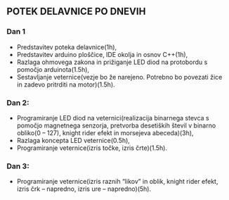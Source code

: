 ## POTEK DELAVNICE PO DNEVIH

### Dan 1

* Predstavitev poteka delavnice(1h),
* Predstavitev arduino ploščice, IDE okolja in osnov C++(1h),
* Razlaga ohmovega zakona in prižiganje LED diod na protobordu s pomočjo arduinota(1.5h),
* Sestavljanje veternice(vezje bo že narejeno. Potrebno bo povezati žice in zadevo pritrditi na motor)(1.5h).

### Dan 2:

* Programiranje LED diod na veternici(realizacija binarnega stevca s pomočjo magnetnega senzorja, pretvorba desetiških števil v binarno obliko(0 – 127), knight rider efekt in morsejeva abeceda)(3h),
* Razlaga koncepta LED veternice(0.5h),
* Programiranje veternice(izris točke, izris črte)(1.5h).

### Dan 3:

* Programiranje veternice(izris raznih “likov” in oblik, knight rider efekt, izris črk – napredno, izris ure – napredno)(5h).
